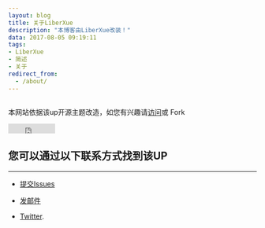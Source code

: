 ```yaml
---
layout: blog
title: 关于LiberXue
description: "本博客由LiberXue改装！"
data: 2017-08-05 09:19:11
tags: 
- LiberXue
- 简述
- 关于
redirect_from:
  - /about/
---
```


##
本网站依据该up开源主题改造，如您有兴趣请[访问](https://github.com/Liberxue/liberxue.github.io)或 Fork
 <iframe src="http://ghbtns.com/github-btn.html?user=liberxue&repo=liberxue.github.io&type=fork&count=true" allowtransparency="true" frameborder="0" scrolling="0" width="95" height="20"></iframe>
 

## 您可以通过以下联系方式找到该UP
***
 

* [提交Issues](https://github.com/Liberxue/liberxue.github.io/issues)
 
* [发邮件](mailto:liberxue@gmail.com)
 
* [Twitter](https://twitter.com/liberxue).
